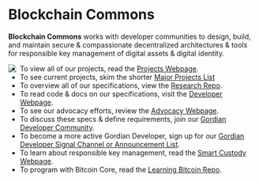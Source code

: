 # Blockchain Commons

**Blockchain Commons** works with developer communities to design, build, and maintain secure & compassionate decentralized architectures & tools for responsible key management of digital assets & digital identity.

<img align="left" src="https://www.blockchaincommons.com/images/bc-logo-black.png">

* To view all of our projects, read the [Projects Webpage](https://www.blockchaincommons.com/projects.html).
* To see current projects, skim the shorter [Major Projects List](https://www.blockchaincommons.com/home/#major-projects)
* To overview all of our specifications, view the [Research Repo](https://github.com/BlockchainCommons/Research/blob/master/README.md).
* To read code & docs on our specifications, visit the [Developer Webpage](https://developer.blockchaincommons.com).
* To see our advocacy efforts, review the [Advocacy Webpage](https://advocacy.blockchaincommons.com).
* To discuss these specs & define requirements, join our [Gordian Developer Community](https://github.com/BlockchainCommons/Gordian-Developer-Community/discussions).
* To become a more active Gordian Developer, sign up for our [Gordian Developer Signal Channel or Announcement List](https://www.blockchaincommons.com/subscribe/).
* To learn about responsible key management, read the [Smart Custody Webpage](https://www.smartcustody.com/).
* To program with Bitcoin Core, read the [Learning Bitcoin Repo](https://github.com/BlockchainCommons/Learning-Bitcoin-from-the-Command-Line#readme).

